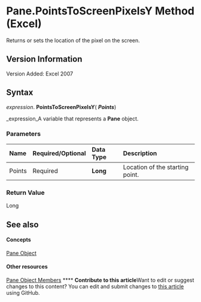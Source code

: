 
# Pane.PointsToScreenPixelsY Method (Excel)

Returns or sets the location of the pixel on the screen.


## Version Information

Version Added: Excel 2007 


## Syntax

 _expression_. **PointsToScreenPixelsY**( **_Points_**)

 _expression_A variable that represents a  **Pane** object.


### Parameters



|**Name**|**Required/Optional**|**Data Type**|**Description**|
|:-----|:-----|:-----|:-----|
|Points|Required| **Long**|Location of the starting point.|

### Return Value

Long


## See also


#### Concepts


 [Pane Object](9064bb89-d08c-bbd3-3c0f-77a39586bbbb.md)
#### Other resources


 [Pane Object Members](a466bdba-1991-9ee0-c25a-906c034fcc8f.md)
****   **Contribute to this article**Want to edit or suggest changes to this content? You can edit and submit changes to  [this article](https://github.com/jhershey00/VBA_Excel_Test/OpenXMLCon/articles/f90f957e-a233-a3fc-a774-1ba784265214.md) using GitHub.


